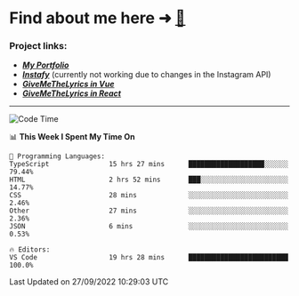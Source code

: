 # Find about me here ➜ [🧑](https://pauabella.dev)

### Project links:
- ***[My Portfolio](https://pauabella.dev)***
- ***[Instafy](https://instafy.me)*** (currently not working due to changes in the Instagram API)
- ***[GiveMeTheLyrics in Vue](https://lyrics.pauabella.dev)***
- ***[GiveMeTheLyrics in React](https://pauabella.dev/GiveMeTheLyrics)***

---
<!--START_SECTION:waka-->
![Code Time](http://img.shields.io/badge/Code%20Time-1%2C477%20hrs%2059%20mins-blue)

📊 **This Week I Spent My Time On** 

```text
💬 Programming Languages: 
TypeScript               15 hrs 27 mins      ███████████████████░░░░░░   79.44% 
HTML                     2 hrs 52 mins       ███░░░░░░░░░░░░░░░░░░░░░░   14.77% 
CSS                      28 mins             ░░░░░░░░░░░░░░░░░░░░░░░░░   2.46% 
Other                    27 mins             ░░░░░░░░░░░░░░░░░░░░░░░░░   2.36% 
JSON                     6 mins              ░░░░░░░░░░░░░░░░░░░░░░░░░   0.53%

🔥 Editors: 
VS Code                  19 hrs 28 mins      █████████████████████████   100.0%

```


 Last Updated on 27/09/2022 10:29:03 UTC
<!--END_SECTION:waka-->
